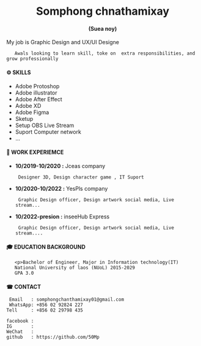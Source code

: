 <h1 align="center">Somphong chnathamixay</h1>
<h4 align="center">(Suea noy)</h4>
       <p align="left">My job is Graphic Design and UX/UI Designe <p>
       
       Awals looking to learn skill, toke on  extra responsibilities, and grow professionally 
       
#### ⚙️ **SKILLS**
- Adobe Protoshop              
- Adobe illustrator              
- Adobe After Effect            
- Adobe XD
- Adobe Figma  
- Sketup 
- Setup OBS Live Stream
- Suport Computer network
- ...
       
#### 💼 **WORK EXPERIEMCE** 
- **10/2019-10/2020 :** Jceas company   

       Designer 3D, Design character game , IT Suport
    
- **10/2020-10/2022 :** YesPls company  
 
       Graphic Design officer, Design artwork social media, Live stream...
              
- **10/2022-presion :** inseeHub Express

       Graphic Design officer, Design artwork social media, Live stream....
#### 🎓 **EDUCATION BACKGROUND**
       <p>Bachelor of Engineer, Major in Information technology(IT)
       National University of laos (NUoL) 2015-2029
       GPA 3.0
       
#### ☎ **CONTACT**
     Email   : somphongchanthamixay01@gmail.com
     WhatsApp: +856 02 92824 227
    Tell     : +856 02 29798 435

    facebook :
    IG       :
    WeChat   :
    github   : https://github.com/50Mp
    

<!--
**50Mp/50Mp** is a ✨ _special_ ✨ repository because its `README.md` (this file) appears on your GitHub profile.

Here are some ideas to get you started:

- 🔭 I’m currently working on ...
- 🌱 I’m currently learning ...
- 👯 I’m looking to collaborate on ...
- 🤔 I’m looking for help with ...
- 💬 Ask me about ...
- 📫 How to reach me: ...
- 😄 Pronouns: ...
- ⚡ Fun fact: ...
-->
